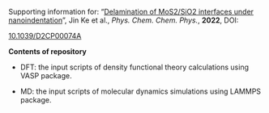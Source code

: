 Supporting information for: “[Delamination of MoS2/SiO2 interfaces under nanoindentation](https://pubs.rsc.org/en/Content/ArticleLanding/2022/CP/D2CP00074A)”, Jin Ke et al., *Phys. Chem. Chem. Phys.*, **2022**, DOI: 

[10.1039/D2CP00074A](https://doi.org/10.1039/D2CP00074A)

**Contents of repository**

- DFT: the input scripts of density functional theory calculations using VASP package.

- MD: the input scripts of molecular dynamics simulations using LAMMPS package.
